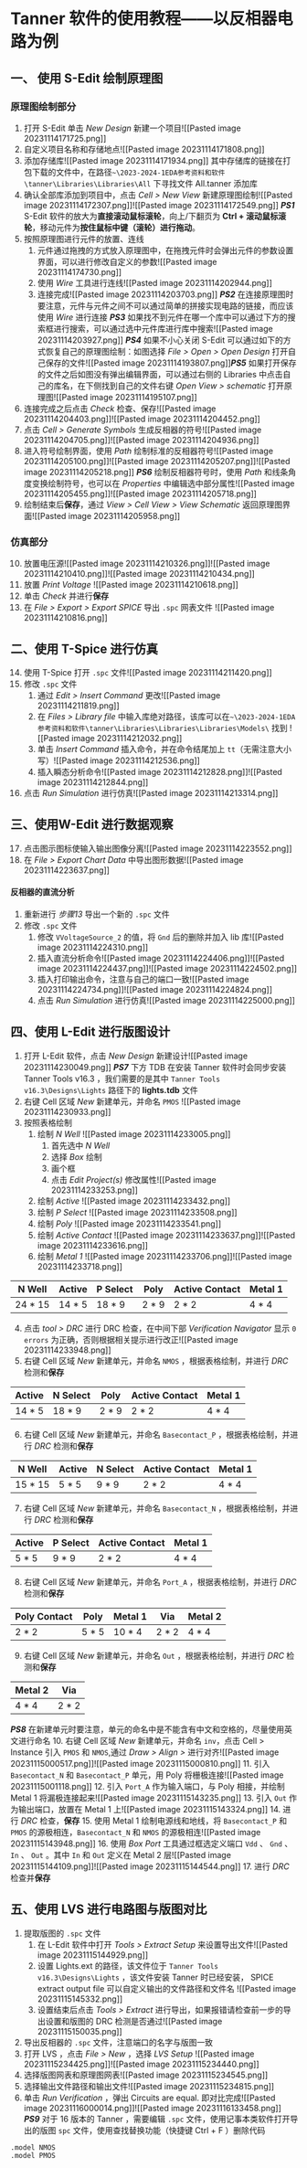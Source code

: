 # Tanner 软件的使用教程——以反相器电路为例
## 一、 使用 S-Edit 绘制原理图
### 原理图绘制部分
1. 打开 S-Edit 单击 *New Design* 新建一个项目![[Pasted image 20231114171725.png]]
2. 自定义项目名称和存储地点![[Pasted image 20231114171808.png]]
3. 添加存储库![[Pasted image 20231114171934.png]]
其中存储库的链接在打包下载的文件中，在路径`~\2023-2024-1EDA参考资料和软件\tanner\Libraries\Libraries\All` 下寻找文件 All.tanner 添加库
4. 确认全部库添加到项目中，点击 *Cell > New View* 新建原理图绘制![[Pasted image 20231114172307.png]]![[Pasted image 20231114172549.png]]
***PS1*** S-Edit 软件的放大为**直接滚动鼠标滚轮**，向上/下翻页为 **Ctrl + 滚动鼠标滚轮**，移动元件为**按住鼠标中键（滚轮）进行拖动**。
5. 按照原理图进行元件的放置、连线
	1. 元件通过拖拽的方式放入原理图中，在拖拽元件时会弹出元件的参数设置界面，可以进行修改自定义的参数![[Pasted image 20231114174730.png]]
	2. 使用 *Wire* 工具进行连线![[Pasted image 20231114202944.png]]
	3. 连接完成![[Pasted image 20231114203703.png]]
***PS2*** 在连接原理图时要注意，元件与元件之间不可以通过简单的拼接实现电路的链接，而应该使用 *Wire* 进行连接
***PS3*** 如果找不到元件在哪一个库中可以通过下方的搜索框进行搜索，可以通过选中元件库进行库中搜索![[Pasted image 20231114203927.png]]
***PS4*** 如果不小心关闭 S-Edit 可以通过如下的方式恢复自己的原理图绘制：如图选择 *File > Open > Open Design* 打开自己保存的文件![[Pasted image 20231114193807.png]]***PS5*** 如果打开保存的文件之后如图没有弹出编辑界面，可以通过右侧的 Libraries 中点击自己的库名，在下侧找到自己的文件右键 *Open View > schematic* 打开原理图![[Pasted image 20231114195107.png]]
6. 连接完成之后点击 *Check* 检查、保存![[Pasted image 20231114204403.png]]![[Pasted image 20231114204452.png]]
7. 点击 *Cell > Generate Symbols* 生成反相器的符号![[Pasted image 20231114204705.png]]![[Pasted image 20231114204936.png]]
8. 进入符号绘制界面，使用 *Path* 绘制标准的反相器符号![[Pasted image 20231114205100.png]]![[Pasted image 20231114205207.png]]![[Pasted image 20231114205218.png]]
***PS6*** 绘制反相器符号时，使用 *Path* 和线条角度变换绘制符号，也可以在 *Properties* 中编辑选中部分属性![[Pasted image 20231114205455.png]]![[Pasted image 20231114205718.png]]
9. 绘制结束后**保存**，通过 *View > Cell View > View Schematic* 返回原理图界面![[Pasted image 20231114205958.png]]
### 仿真部分
10. 放置电压源![[Pasted image 20231114210326.png]]![[Pasted image 20231114210410.png]]![[Pasted image 20231114210434.png]]
11. 放置 *Print Voltage* ![[Pasted image 20231114210618.png]]
12. 单击 *Check* 并进行**保存**
13. 在 *File > Export > Export SPICE* 导出 `.spc` 网表文件 ![[Pasted image 20231114210816.png]]
## 二、使用 T-Spice 进行仿真
14. 使用 T-Spice 打开 `.spc` 文件![[Pasted image 20231114211420.png]]
15. 修改 `.spc` 文件
	1. 通过 *Edit > Insert Command* 更改![[Pasted image 20231114211819.png]]
	2. 在 *Files > Library file* 中输入库绝对路径，该库可以在`~\2023-2024-1EDA参考资料和软件\tanner\Libraries\Libraries\Libraries\Models\` 找到 ![[Pasted image 20231114212032.png]]
	3. 单击 *Insert Command* 插入命令，并在命令结尾加上 `tt`（无需注意大小写）![[Pasted image 20231114212536.png]]
	4. 插入瞬态分析命令![[Pasted image 20231114212828.png]]![[Pasted image 20231114212844.png]]
16. 点击 *Run Simulation* 进行仿真![[Pasted image 20231114213314.png]]
## 三、使用W-Edit 进行数据观察
17. 点击图示图标使输入输出图像分离![[Pasted image 20231114223552.png]]
18. 在 *File > Export Chart Data* 中导出图形数据![[Pasted image 20231114223637.png]]
#### 反相器的直流分析
1. 重新进行 *步骤13* 导出一个新的 `.spc` 文件
2. 修改 `.spc` 文件
	1. 修改 `VVoltageSource_2` 的值，将 `Gnd` 后的删除并加入 lib 库![[Pasted image 20231114224310.png]]
	2. 插入直流分析命令![[Pasted image 20231114224406.png]]![[Pasted image 20231114224437.png]]![[Pasted image 20231114224502.png]]
	3. 插入打印输出命令，注意与自己的端口一致![[Pasted image 20231114224734.png]]![[Pasted image 20231114224824.png]]
	4. 点击 *Run Simulation* 进行仿真![[Pasted image 20231114225000.png]]
## 四、使用 L-Edit 进行版图设计
1. 打开 L-Edit 软件，点击 *New Design* 新建设计![[Pasted image 20231114230049.png]]
***PS7*** 下方 TDB 在安装 Tanner 软件时会同步安装 Tanner Tools v16.3 ，我们需要的是其中 `Tanner Tools v16.3\Designs\Lights` 路径下的 **lights.tdb** 文件
2. 右键 Cell 区域 *New* 新建单元，并命名 `PMOS` ![[Pasted image 20231114230933.png]]
3. 按照表格绘制
	1. 绘制 *N Well* ![[Pasted image 20231114233005.png]]
		1. 首先选中 *N Well* 
		2. 选择 *Box* 绘制
		3. 画个框
		4. 点击 *Edit Project(s)* 修改属性![[Pasted image 20231114233253.png]]
	2. 绘制 *Active* ![[Pasted image 20231114233432.png]]
	3. 绘制 *P Select* ![[Pasted image 20231114233508.png]]
	4. 绘制 *Poly* ![[Pasted image 20231114233541.png]]
	5. 绘制 *Active Contact* ![[Pasted image 20231114233637.png]]![[Pasted image 20231114233616.png]]
	6. 绘制 *Metal 1* ![[Pasted image 20231114233706.png]]![[Pasted image 20231114233718.png]]

| N Well  | Active | P Select | Poly  | Active Contact | Metal 1 |
| ------- | ------ | -------- | ----- | -------------- | ------- |
| 24 * 15 | 14 * 5 | 18 * 9   | 2 * 9 | 2 * 2          | 4 * 4   |
4. 点击 *tool > DRC* 进行 DRC 检查，在中间下部 *Verification Navigator* 显示 `0 errors` 为正确，否则根据相关提示进行改正![[Pasted image 20231114233948.png]]
5. 右键 Cell 区域 *New* 新建单元，并命名 `NMOS` ，根据表格绘制，并进行 *DRC* 检测和**保存**

| Active | N Select | Poly  | Active Contact | Metal 1 |
| ------ | -------- | ----- | -------------- | ------- |
| 14 * 5 | 18 * 9   | 2 * 9 | 2 * 2          | 4 * 4   | 
6. 右键 Cell 区域 *New* 新建单元，并命名 `Basecontact_P` ，根据表格绘制，并进行 *DRC* 检测和**保存**

| N Well  | Active | N Select | Active Contact | Metal 1 |
| ------- | ------ | -------- | -------------- | ------- |
| 15 * 15 | 5 * 5  | 9 * 9    | 2 * 2          | 4 * 4   |
7. 右键 Cell 区域 *New* 新建单元，并命名 `Basecontact_N` ，根据表格绘制，并进行 *DRC* 检测和**保存**

| Active | P Select | Active Contact | Metal 1 |
| ------ | -------- | -------------- | ------- |
| 5 * 5  | 9 * 9    | 2 * 2          | 4 * 4   |
8. 右键 Cell 区域 *New* 新建单元，并命名 `Port_A` ，根据表格绘制，并进行 *DRC* 检测和**保存**

| Poly Contact | Poly  | Metal 1 | Via   | Metal 2 |
| ------------ | ----- | ------- | ----- | ------- |
| 2 * 2        | 5 * 5 | 10 * 4  | 2 * 2 | 4 * 4   |
9. 右键 Cell 区域 *New* 新建单元，并命名 `Out` ，根据表格绘制，并进行 *DRC* 检测和**保存**

| Metal 2 | Via   |
| ------- | ----- |
| 4 * 4   | 2 * 2 | 
***PS8*** 在新建单元时要注意，单元的命名中是不能含有中文和空格的，尽量使用英文进行命名
10. 右键 Cell 区域 *New* 新建单元，并命名 `inv`，点击 Cell > Instance 引入 `PMOS` 和 `NMOS`,通过 *Draw > Align >* 进行对齐![[Pasted image 20231115000517.png]]![[Pasted image 20231115000810.png]]
11. 引入 `Basecontact_N` 和 `Basecontact_P` 单元，用 Poly 将栅极连接![[Pasted image 20231115001118.png]]
12. 引入 `Port_A` 作为输入端口，与 Poly 相接，并绘制 Metal 1 将漏极连接起来![[Pasted image 20231115143235.png]]
13. 引入 `Out` 作为输出端口，放置在 Metal 1 上![[Pasted image 20231115143324.png]]
14. 进行 *DRC* 检查，**保存**
15. 使用 Metal 1 绘制电源线和地线，将 `Basecontact_P` 和 `PMOS` 的源极相连，`Basecontact_N` 和 `NMOS` 的源极相连![[Pasted image 20231115143948.png]]
16. 使用 *Box Port* 工具通过框选定义端口 `Vdd` 、 `Gnd` 、 `In` 、 `Out` 。其中 `In` 和 `Out` 定义在 Metal 2 层![[Pasted image 20231115144109.png]]![[Pasted image 20231115144544.png]]
17. 进行 *DRC* 检查并**保存**
## 五、使用 LVS 进行电路图与版图对比
1. 提取版图的 `.spc` 文件
	1. 在 L-Edit 软件中打开 *Tools > Extract Setup* 来设置导出文件![[Pasted image 20231115144929.png]]
	2. 设置 Lights.ext 的路径，该文件位于 `Tanner Tools v16.3\Designs\Lights` ，该文件安装 Tanner 时已经安装， SPICE extract output file 可以自定义输出的文件路径和文件名 ![[Pasted image 20231115145332.png]]
	3. 设置结束后点击 *Tools > Extract* 进行导出，如果报错请检查前一步的导出设置和版图的 DRC 检测是否通过![[Pasted image 20231115150035.png]]
2. 导出反相器的 `.spc` 文件，注意端口的名字与版图一致
3. 打开 LVS ，点击 *File > New* ，选择 *LVS Setup* ![[Pasted image 20231115234425.png]]![[Pasted image 20231115234440.png]]
4. 选择版图网表和原理图网表![[Pasted image 20231115234545.png]]
5. 选择输出文件路径和输出文件![[Pasted image 20231115234815.png]]
6. 单击 *Run Verification* ，弹出 Circuits are equal. 即对比完成![[Pasted image 20231116000014.png]]![[Pasted image 20231116133458.png]]
***PS9*** 对于 16 版本的 Tanner ，需要编辑 `.spc` 文件，使用记事本类软件打开导出的版图 `spc` 文件，使用查找替换功能（快捷键 Ctrl + F ）删除代码
```spc
.model NMOS
.model PMOS
```

